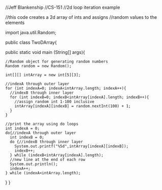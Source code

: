 //Jeff Blankenship
//CS-151
//2d loop iteration example

//this code creates a 2d array of ints and assigns
//random values to the elements

import java.util.Random;

public class TwoDArray{

  public static void main (String[] args){
    
    //Random object for generating random numbers
    Random random = new Random();
    
    int[][] intArray = new int[5][3];
    
    //indexA through outer layer
    for (int indexA=0; indexA<intArray.length; indexA++){
      //indexB through inner layer
      for (int indexB=0; indexB<intArray[indexA].length; indexB++){
        //assign random int 1-100 inclusive
        intArray[indexA][indexB] = random.nextInt(100) + 1;
      }      
    }
    
    //print the array using do loops
    int indexA = 0;
    do{//indexA through outer layer
      int indexB = 0;
      do {//indexB through inner layer
        System.out.printf("%5d",intArray[indexA][indexB]);
        indexB++;
      } while (indexB<intArray[indexA].length);
      //new line at the end of each row
      System.out.println();
      indexA++;
    } while (indexA<intArray.length);
  }
}
